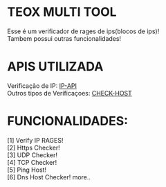 # TEOX MULTI TOOL

Esse é um verificador de rages de ips(blocos de ips)!<br>
Tambem possui outras funcionalidades!

# APIS UTILIZADA
Verificação de IP: [IP-API](https://ip-api.com/)<br>
Outros tipos de Verificaçoes: [CHECK-HOST](https://check-host.net)

# FUNCIONALIDADES:

[1] Verify IP RAGES!<br>
[2] Https Checker!<br>
[3] UDP Checker!<br>
[4] TCP Checker!<br>
[5] Ping Host!<br>
[6] Dns Host Checker!
more..
